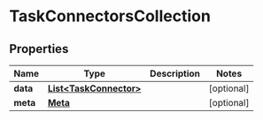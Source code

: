 
# TaskConnectorsCollection

## Properties
Name | Type | Description | Notes
------------ | ------------- | ------------- | -------------
**data** | [**List&lt;TaskConnector&gt;**](TaskConnector.md) |  |  [optional]
**meta** | [**Meta**](Meta.md) |  |  [optional]




